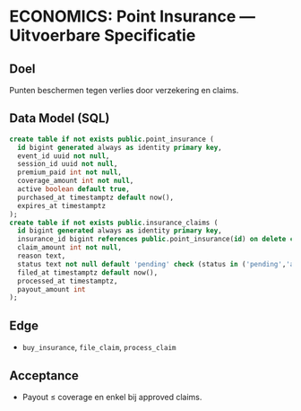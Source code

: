# ECONOMICS: Point Insurance — Uitvoerbare Specificatie

## Doel
Punten beschermen tegen verlies door verzekering en claims.

## Data Model (SQL)
```sql
create table if not exists public.point_insurance (
  id bigint generated always as identity primary key,
  event_id uuid not null,
  session_id uuid not null,
  premium_paid int not null,
  coverage_amount int not null,
  active boolean default true,
  purchased_at timestamptz default now(),
  expires_at timestamptz
);
create table if not exists public.insurance_claims (
  id bigint generated always as identity primary key,
  insurance_id bigint references public.point_insurance(id) on delete cascade,
  claim_amount int not null,
  reason text,
  status text not null default 'pending' check (status in ('pending','approved','rejected')),
  filed_at timestamptz default now(),
  processed_at timestamptz,
  payout_amount int
);
```

## Edge
- `buy_insurance`, `file_claim`, `process_claim`

## Acceptance
- Payout ≤ coverage en enkel bij approved claims.
